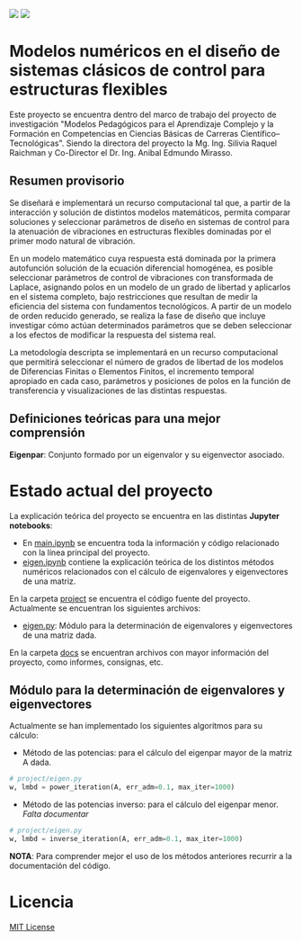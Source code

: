 ![](https://img.shields.io/github/license/FernandezGFG/ModelosNumericos)
![](https://img.shields.io/github/last-commit/FernandezGFG/ModelosNumericos)

# Modelos numéricos en el diseño de sistemas clásicos de control para estructuras flexibles
Este proyecto se encuentra dentro del marco de trabajo del proyecto de investigación "Modelos Pedagógicos para el Aprendizaje Complejo y la Formación en
Competencias en Ciencias Básicas de Carreras Científico–Tecnológicas". Siendo la directora del proyecto la 
Mg. Ing. Silivia Raquel Raichman y Co-Director el Dr. Ing. Anibal Edmundo Mirasso.

## Resumen provisorio
Se diseñará e implementará un recurso computacional tal que, a partir de la interacción y
solución de distintos modelos matemáticos, permita comparar soluciones y seleccionar parámetros de diseño en
sistemas de control para la atenuación de vibraciones en estructuras flexibles dominadas por el primer modo
natural de vibración.

En un modelo matemático cuya respuesta está dominada por la primera autofunción solución de la ecuación
diferencial homogénea, es posible seleccionar parámetros de control de vibraciones con transformada de Laplace,
asignando polos en un modelo de un grado de libertad y aplicarlos en el sistema completo, bajo restricciones que
resultan de medir la eficiencia del sistema con fundamentos tecnológicos. A partir de un modelo de orden reducido
generado, se realiza la fase de diseño que incluye investigar cómo actúan determinados parámetros que se deben
seleccionar a los efectos de modificar la respuesta del sistema real.

La metodología descripta se implementará en un recurso computacional que permitirá seleccionar el número de
grados de libertad de los modelos de Diferencias Finitas o Elementos Finitos, el incremento temporal apropiado en
cada caso, parámetros y posiciones de polos en la función de transferencia y visualizaciones de las distintas
respuestas.

## Definiciones teóricas para una mejor comprensión
**Eigenpar**: Conjunto formado por un eigenvalor y su eigenvector asociado.

# Estado actual del proyecto
La explicación teórica del proyecto se encuentra en las distintas **Jupyter notebooks**: 

- En [main.ipynb](main.ipynb) se encuentra toda la información y código relacionado con la línea principal del proyecto. 
- [eigen.ipynb](eigen.ipynb) contiene la explicación teórica de los distintos métodos numéricos relacionados con el cálculo de eigenvalores y eigenvectores de una matriz. 

En la carpeta [project](project/) se encuentra el código fuente del proyecto. Actualmente se encuentran los siguientes archivos:

- [eigen.py](project/eigen.py): Módulo para la determinación de eigenvalores y eigenvectores de una matriz dada.

En la carpeta [docs](docs/) se encuentran archivos con mayor información del proyecto, como informes, consignas, etc.

## Módulo para la determinación de eigenvalores y eigenvectores
Actualmente se han implementado los siguientes algoritmos para su cálculo:

- Método de las potencias: para el cálculo del eigenpar mayor de la matriz A dada.
```python
# project/eigen.py
w, lmbd = power_iteration(A, err_adm=0.1, max_iter=1000)
```
- Método de las potencias inverso: para el cálculo del eigenpar menor.
*Falta documentar*
```python
# project/eigen.py
w, lmbd = inverse_iteration(A, err_adm=0.1, max_iter=1000)
```

**NOTA**: Para comprender mejor el uso de los métodos anteriores recurrir a la documentación del código.

# Licencia
[MIT License](https://github.com/FernandezGFG/ModelosNumericos/blob/master/LICENSE)
